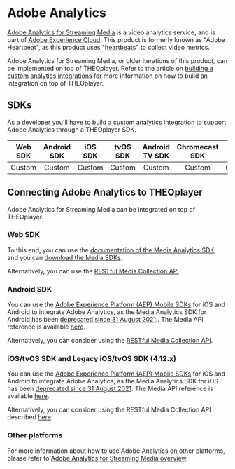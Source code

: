 # Adobe Analytics

[Adobe Analytics for Streaming Media](https://docs.adobe.com/content/help/en/media-analytics/using/media-overview.html) is a video analytics service,
and is part of [Adobe Experience Cloud](https://business.adobe.com/products/analytics/adobe-analytics.html).
This product is formerly known as "Adobe Heartbeat", as this product uses "[heartbeats](https://experienceleague.adobe.com/docs/media-analytics/using/media-overview.html#heartbeat)" to collect video metrics.

Adobe Analytics for Streaming Media, or older iterations of this product, can be implemented on top of THEOplayer.
Refer to the article on [building a custom analytics integrations](06-custom-analytics-integration.md) for more information on how to build an integration on top of THEOplayer.

## SDKs
As a developer you'll have to [build a custom analytics integration](06-custom-analytics-integration.md) to support Adobe Analytics through a THEOplayer SDK.

| Web SDK | Android SDK | iOS SDK | tvOS SDK | Android TV SDK | Chromecast SDK | Roku SDK |
| :-----: | :---------: | :-----: | :------: | :------------: | :------------: | :------: |
| Custom  |   Custom    | Custom  |  Custom  |     Custom     |     Custom     |  Custom  |

## Connecting Adobe Analytics to THEOplayer
Adobe Analytics for Streaming Media can be integrated on top of THEOplayer.

### Web SDK
To this end, you can use the [documentation of the Media Analytics SDK](https://experienceleague.adobe.com/docs/media-analytics/using/sdk-implement/setup/setup-javascript/set-up-js-3.html), and you can [download the Media SDKs](https://experienceleague.adobe.com/docs/media-analytics/using/sdk-implement/download-sdks.html).

Alternatively, you can use the [RESTful Media Collection API](https://experienceleague.adobe.com/docs/media-analytics/using/media-collection-api/mc-api-overview.html).

### Android SDK
You can use the [Adobe Experience Platform (AEP) Mobile SDKs](https://experienceleague.adobe.com/docs/media-analytics/using/implementation/analytics-only/media-sdk/mobile-implementation.html?lang=en) for iOS and Android to integrate Adobe Analytics, as the Media Analytics SDK for Android has been [deprecated since 31 August 2021](https://experienceleague.adobe.com/docs/media-analytics/using/getting-started/end-of-support/end-of-support-faqs.html?lang=en)..
The Media API reference is available [here](https://developer.adobe.com/client-sdks/solution/adobe-media-analytics/api-reference/).

Alternatively, you can consider using the [RESTful Media Collection API](https://experienceleague.adobe.com/docs/media-analytics/using/implementation/analytics-only/streaming-media-apis/mc-api-overview.html).

### iOS/tvOS SDK and Legacy iOS/tvOS SDK (4.12.x)
You can use the [Adobe Experience Platform (AEP) Mobile SDKs](https://experienceleague.adobe.com/docs/media-analytics/using/implementation/analytics-only/media-sdk/mobile-implementation.html?lang=en) for iOS and Android to integrate Adobe Analytics, as the Media Analytics SDK for iOS has been [deprecated since 31 August 2021](https://experienceleague.adobe.com/docs/media-analytics/using/getting-started/end-of-support/end-of-support-faqs.html?lang=en).
The Media API reference is available [here](https://developer.adobe.com/client-sdks/solution/adobe-media-analytics/api-reference/).

Alternatively, you can consider using the RESTful Media Collection API described [here](https://experienceleague.adobe.com/docs/media-analytics/using/implementation/analytics-only/streaming-media-apis/mc-api-overview.html).

### Other platforms
For more information about how to use Adobe Analytics on other platforms, please refer to [Adobe Analytics for Streaming Media overview](https://experienceleague.adobe.com/docs/media-analytics/using/media-overview.html). 
